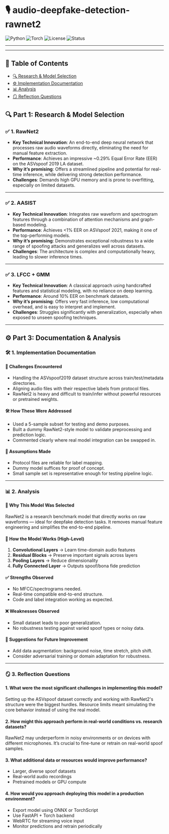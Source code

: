 # 🎙️ audio-deepfake-detection-rawnet2

![Python](https://img.shields.io/badge/Python-3.10-blue?style=flat-square&logo=python)
![Torch](https://img.shields.io/badge/PyTorch-1.13-red?style=flat-square&logo=pytorch)
![License](https://img.shields.io/badge/License-MIT-green?style=flat-square)
![Status](https://img.shields.io/badge/Status-Prototype-yellow?style=flat-square)

---



---

## 🧭 Table of Contents

- [🔍 Research & Model Selection](#-part-1-research--model-selection)
- [⚙️ Implementation Documentation](#️-1-implementation-documentation)
- [📊 Analysis](#-2-analysis)
- [🪞 Reflection Questions](#-3-reflection-questions)



## 🔍 Part 1: Research & Model Selection

### ✅ 1. RawNet2
- **Key Technical Innovation**: An end-to-end deep neural network that processes raw audio waveforms directly, eliminating the need for manual feature extraction.
- **Performance**: Achieves an impressive ~0.29% Equal Error Rate (EER) on the ASVspoof 2019 LA dataset.
- **Why it’s promising**: Offers a streamlined pipeline and potential for real-time inference, while delivering strong detection performance.
- **Challenges**: Demands high GPU memory and is prone to overfitting, especially on limited datasets.

---

### ✅ 2. AASIST
- **Key Technical Innovation**: Integrates raw waveform and spectrogram features through a combination of attention mechanisms and graph-based modeling.
- **Performance**: Achieves <1% EER on ASVspoof 2021, making it one of the top-performing models.
- **Why it’s promising**: Demonstrates exceptional robustness to a wide range of spoofing attacks and generalizes well across datasets.
- **Challenges**: The architecture is complex and computationally heavy, leading to slower inference times.

---

### ✅ 3. LFCC + GMM
- **Key Technical Innovation**: A classical approach using handcrafted features and statistical modeling, with no reliance on deep learning.
- **Performance**: Around 10% EER on benchmark datasets.
- **Why it’s promising**: Offers very fast inference, low computational overhead, and is easy to interpret and implement.
- **Challenges**: Struggles significantly with generalization, especially when exposed to unseen spoofing techniques.

---

## ⚙️ Part 3: Documentation & Analysis

### 🛠️ 1. Implementation Documentation

#### 🧩 Challenges Encountered
- Handling the ASVspoof2019 dataset structure across train/test/metadata directories.
- Aligning audio files with their respective labels from protocol files.
- RawNet2 is heavy and difficult to train/infer without powerful resources or pretrained weights.

#### 🛠️ How These Were Addressed
- Used a 5-sample subset for testing and demo purposes.
- Built a dummy RawNet2-style model to validate preprocessing and prediction logic.
- Commented clearly where real model integration can be swapped in.

#### 🤔 Assumptions Made
- Protocol files are reliable for label mapping.
- Dummy model suffices for proof of concept.
- Small sample set is representative enough for testing pipeline logic.

---

### 📊 2. Analysis

#### 🧠 Why This Model Was Selected
RawNet2 is a research benchmark model that directly works on raw waveforms — ideal for deepfake detection tasks. It removes manual feature engineering and simplifies the end-to-end pipeline.

#### 🧬 How the Model Works (High-Level)
1. **Convolutional Layers** → Learn time-domain audio features  
2. **Residual Blocks** → Preserve important signals across layers  
3. **Pooling Layers** → Reduce dimensionality  
4. **Fully Connected Layer** → Outputs spoof/bona fide prediction

#### ✅ Strengths Observed
- No MFCC/spectrograms needed.
- Real-time compatible end-to-end structure.
- Code and label integration working as expected.

#### ❌ Weaknesses Observed
- Small dataset leads to poor generalization.
- No robustness testing against varied spoof types or noisy data.

#### 🚀 Suggestions for Future Improvement
- Add data augmentation: background noise, time stretch, pitch shift.
- Consider adversarial training or domain adaptation for robustness.

---

### 🪞 3. Reflection Questions

#### 1. What were the most significant challenges in implementing this model?
Setting up the ASVspoof dataset correctly and working with RawNet2's structure were the biggest hurdles. Resource limits meant simulating the core behavior instead of using the real model.

#### 2. How might this approach perform in real-world conditions vs. research datasets?
RawNet2 may underperform in noisy environments or on devices with different microphones. It’s crucial to fine-tune or retrain on real-world spoof samples.

#### 3. What additional data or resources would improve performance?
- Larger, diverse spoof datasets  
- Real-world audio recordings  
- Pretrained models or GPU compute

#### 4. How would you approach deploying this model in a production environment?
- Export model using ONNX or TorchScript  
- Use FastAPI + Torch backend  
- WebRTC for streaming voice input  
- Monitor predictions and retrain periodically


